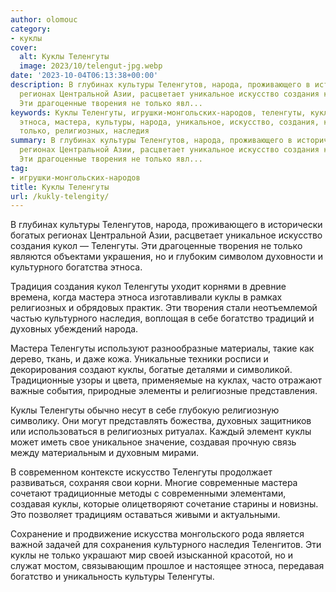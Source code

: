 ```yaml
---
author: olomouc
category:
- куклы
cover:
  alt: Куклы Теленгуты
  image: 2023/10/telengut-jpg.webp
date: '2023-10-04T06:13:38+00:00'
description: В глубинах культуры Теленгутов, народа, проживающего в исторически богатых
  регионах Центральной Азии, расцветает уникальное искусство создания кукол — Теленгуты.
  Эти драгоценные творения не только явл...
keywords: Куклы Теленгуты, игрушки-монгольских-народов, теленгуты, куклы, культурного,
  этноса, мастера, культуры, народа, уникальное, искусство, создания, кукол, творения,
  только, религиозных, наследия
summary: В глубинах культуры Теленгутов, народа, проживающего в исторически богатых
  регионах Центральной Азии, расцветает уникальное искусство создания кукол — Теленгуты.
  Эти драгоценные творения не только явл...
tag:
- игрушки-монгольских-народов
title: Куклы Теленгуты
url: /kukly-telengity/
---
```


В глубинах культуры Теленгутов, народа, проживающего в исторически богатых регионах Центральной Азии, расцветает уникальное искусство создания кукол — Теленгуты. Эти драгоценные творения не только являются объектами украшения, но и глубоким символом духовности и культурного богатства этноса.

Традиция создания кукол Теленгуты уходит корнями в древние времена, когда мастера этноса изготавливали куклы в рамках религиозных и обрядовых практик. Эти творения стали неотъемлемой частью культурного наследия, воплощая в себе богатство традиций и духовных убеждений народа.

Мастера Теленгуты используют разнообразные материалы, такие как дерево, ткань, и даже кожа. Уникальные техники росписи и декорирования создают куклы, богатые деталями и символикой. Традиционные узоры и цвета, применяемые на куклах, часто отражают важные события, природные элементы и религиозные представления.

Куклы Теленгуты обычно несут в себе глубокую религиозную символику. Они могут представлять божества, духовных защитников или использоваться в религиозных ритуалах. Каждый элемент куклы может иметь свое уникальное значение, создавая прочную связь между материальным и духовным мирами.

В современном контексте искусство Теленгуты продолжает развиваться, сохраняя свои корни. Многие современные мастера сочетают традиционные методы с современными элементами, создавая куклы, которые олицетворяют сочетание старины и новизны. Это позволяет традициям оставаться живыми и актуальными.

Сохранение и продвижение искусства монгольского рода является важной задачей для сохранения культурного наследия Теленгитов. Эти куклы не только украшают мир своей изысканной красотой, но и служат мостом, связывающим прошлое и настоящее этноса, передавая богатство и уникальность культуры Теленгуты.